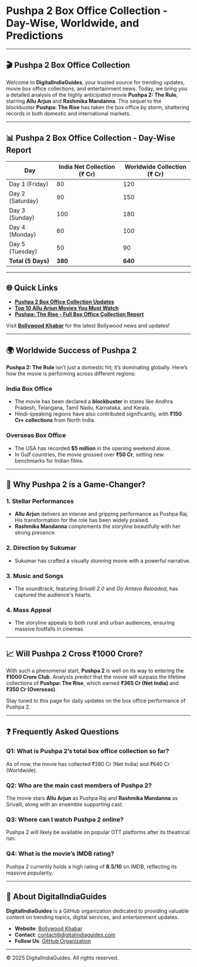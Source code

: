 # Pushpa 2 Box Office Collection - Day-Wise, Worldwide, and Predictions  

---

## 🎬 Pushpa 2 Box Office Collection  

Welcome to **DigitalIndiaGuides**, your trusted source for trending updates, movie box office collections, and entertainment news. Today, we bring you a detailed analysis of the highly anticipated movie **Pushpa 2: The Rule**, starring **Allu Arjun** and **Rashmika Mandanna**. This sequel to the blockbuster **Pushpa: The Rise** has taken the box office by storm, shattering records in both domestic and international markets.  

---

## 📊 Pushpa 2 Box Office Collection - Day-Wise Report  

| **Day**         | **India Net Collection (₹ Cr)** | **Worldwide Collection (₹ Cr)** |  
|------------------|---------------------------------|----------------------------------|  
| Day 1 (Friday)   | 80                              | 120                              |  
| Day 2 (Saturday) | 90                              | 150                              |  
| Day 3 (Sunday)   | 100                             | 180                              |  
| Day 4 (Monday)   | 60                              | 100                              |  
| Day 5 (Tuesday)  | 50                              | 90                               |  
| **Total (5 Days)** | **380**                        | **640**                          |  

---

## 🌐 Quick Links  

- **[Pushpa 2 Box Office Collection Updates](https://ignus.co.in)**  
- **[Top 10 Allu Arjun Movies You Must Watch](https://ignus.co.in)**  
- **[Pushpa: The Rise - Full Box Office Collection Report](https://ignus.co.in)**  

Visit **[Bollywood Khabar](https://ignus.co.in)** for the latest Bollywood news and updates!  

---

## 🌍 Worldwide Success of Pushpa 2  

**Pushpa 2: The Rule** isn’t just a domestic hit; it’s dominating globally. Here’s how the movie is performing across different regions:  

### **India Box Office**  
- The movie has been declared a **blockbuster** in states like Andhra Pradesh, Telangana, Tamil Nadu, Karnataka, and Kerala.  
- Hindi-speaking regions have also contributed significantly, with **₹150 Cr+ collections** from North India.  

### **Overseas Box Office**  
- The USA has recorded **$5 million** in the opening weekend alone.  
- In Gulf countries, the movie grossed over **₹50 Cr**, setting new benchmarks for Indian films.  

---

## 🎥 Why Pushpa 2 is a Game-Changer?  

### **1. Stellar Performances**  
- **Allu Arjun** delivers an intense and gripping performance as Pushpa Raj. His transformation for the role has been widely praised.  
- **Rashmika Mandanna** complements the storyline beautifully with her strong presence.  

### **2. Direction by Sukumar**  
- Sukumar has crafted a visually stunning movie with a powerful narrative.  

### **3. Music and Songs**  
- The soundtrack, featuring *Srivalli 2.0* and *Oo Antava Reloaded*, has captured the audience's hearts.  

### **4. Mass Appeal**  
- The storyline appeals to both rural and urban audiences, ensuring massive footfalls in cinemas.  

---

## 📈 Will Pushpa 2 Cross ₹1000 Crore?  

With such a phenomenal start, **Pushpa 2** is well on its way to entering the **₹1000 Crore Club**. Analysts predict that the movie will surpass the lifetime collections of **Pushpa: The Rise**, which earned **₹365 Cr (Net India)** and **₹350 Cr (Overseas)**.  

Stay tuned to this page for daily updates on the box office performance of Pushpa 2.  

---

## ❓ Frequently Asked Questions  

### **Q1: What is Pushpa 2’s total box office collection so far?**  
As of now, the movie has collected ₹380 Cr (Net India) and ₹640 Cr (Worldwide).  

### **Q2: Who are the main cast members of Pushpa 2?**  
The movie stars **Allu Arjun** as Pushpa Raj and **Rashmika Mandanna** as Srivalli, along with an ensemble supporting cast.  

### **Q3: Where can I watch Pushpa 2 online?**  
Pushpa 2 will likely be available on popular OTT platforms after its theatrical run.  

### **Q4: What is the movie’s IMDB rating?**  
Pushpa 2 currently holds a high rating of **8.5/10** on IMDB, reflecting its massive popularity.  

---

## 🌟 About DigitalIndiaGuides  

**DigitalIndiaGuides** is a GitHub organization dedicated to providing valuable content on trending topics, digital services, and entertainment updates.  

- **Website**: [Bollywood Khabar](https://ignus.co.in)  
- **Contact**: contact@digitalindiaguides.com  
- **Follow Us**: [GitHub Organization](https://github.com/DigitalIndiaGuides)  

---

© 2025 DigitalIndiaGuides. All rights reserved.  
